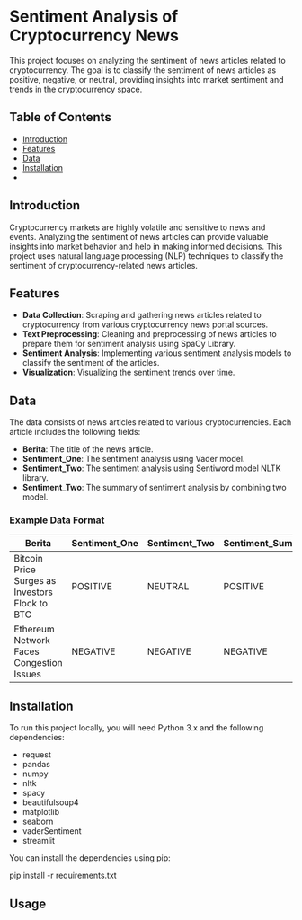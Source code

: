 # Sentiment Analysis of Cryptocurrency News

This project focuses on analyzing the sentiment of news articles related to cryptocurrency. The goal is to classify the sentiment of news articles as positive, negative, or neutral, providing insights into market sentiment and trends in the cryptocurrency space.

## Table of Contents

- [Introduction](#introduction)
- [Features](#features)
- [Data](#data)
- [Installation](#installation)
- 
## Introduction

Cryptocurrency markets are highly volatile and sensitive to news and events. Analyzing the sentiment of news articles can provide valuable insights into market behavior and help in making informed decisions. This project uses natural language processing (NLP) techniques to classify the sentiment of cryptocurrency-related news articles.

## Features

- **Data Collection**: Scraping and gathering news articles related to cryptocurrency from various cryptocurrency news portal sources.
- **Text Preprocessing**: Cleaning and preprocessing of news articles to prepare them for sentiment analysis using SpaCy Library.
- **Sentiment Analysis**: Implementing various sentiment analysis models to classify the sentiment of the articles.
- **Visualization**: Visualizing the sentiment trends over time.

## Data

The data consists of news articles related to various cryptocurrencies. Each article includes the following fields:

- **Berita**: The title of the news article.
- **Sentiment_One**: The sentiment analysis using Vader model.
- **Sentiment_Two**: The sentiment analysis using Sentiword model NLTK library.
- **Sentiment_Two**: The summary of sentiment analysis by combining two model.

### Example Data Format

| Berita                                         | Sentiment_One  | Sentiment_Two    | Sentiment_Sum
|------------------------------------------------|----------------|------------------|---------------|
| Bitcoin Price Surges as Investors Flock to BTC |    POSITIVE    |     NEUTRAL      |  POSITIVE     |
| Ethereum Network Faces Congestion Issues       |    NEGATIVE    |     NEGATIVE     |  NEGATIVE     |

## Installation

To run this project locally, you will need Python 3.x and the following dependencies:
- request
- pandas
- numpy
- nltk
- spacy
- beautifulsoup4
- matplotlib
- seaborn
- vaderSentiment
- streamlit

You can install the dependencies using pip:

pip install -r requirements.txt

## Usage 
